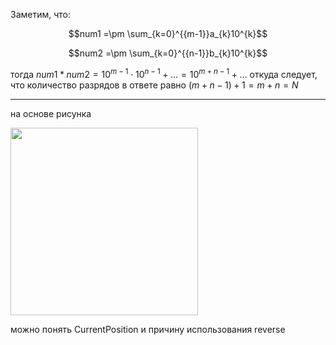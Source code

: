 Заметим, что:

$$num1 =\pm \sum_{k=0}^{{m-1}}a_{k}10^{k}$$

$$num2 =\pm \sum_{k=0}^{{n-1}}b_{k}10^{k}$$

тогда $num1 * num2 = 10^{m-1} \cdot 10^{n-1} + \ldots = 10^{m + n - 1} + \ldots$ откуда следует, что количество разрядов в ответе равно $(m + n - 1) + 1 = m + n = N$


_____

на основе рисунка

<img src="https://github.com/SkosMartren/useful-materials/blob/main/for_43_leetcode_1.png" width="300" height="300"/>

можно понять CurrentPosition и причину использования reverse

